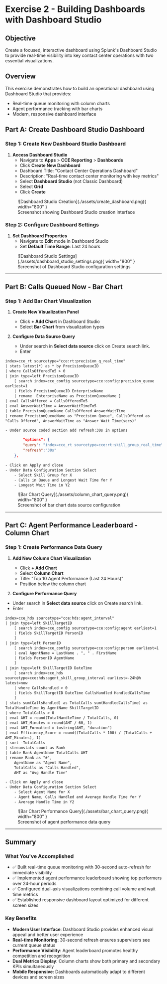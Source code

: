 # Exercise 2 - Building Dashboards with Dashboard Studio

## Objective

Create a focused, interactive dashboard using Splunk's Dashboard Studio to provide real-time visibility into key contact center operations with two essential visualizations.

## Overview

This exercise demonstrates how to build an operational dashboard using Dashboard Studio that provides:

- Real-time queue monitoring with column charts
- Agent performance tracking with bar charts
- Modern, responsive dashboard interface

## Part A: Create Dashboard Studio Dashboard

### Step 1: Create New Dashboard Studio Dashboard

1. **Access Dashboard Studio**
   - Navigate to **Apps** > **CCE Reporting** > **Dashboards**
   - Click **Create New Dashboard**
   - Dashboard Title: "Contact Center Operations Dashboard"
   - Description: "Real-time contact center monitoring with key metrics"
   - Select **Dashboard Studio** (not Classic Dashboard)
   - Select **Grid**
   - Click **Create**

<figure markdown>
  ![Dashboard Studio Creation](./assets/create_dashboard.png){ width="800" }
  <figcaption>Screenshot showing Dashboard Studio creation interface</figcaption>
</figure>

### Step 2: Configure Dashboard Settings

1. **Set Dashboard Properties**
   - Navigate to **Edit** mode in Dashboard Studio
   - Set **Default Time Range**: Last 24 hours

<figure markdown>
  ![Dashboard Studio Settings](./assets/dashboard_studio_settings.png){ width="800" }
  <figcaption>Screenshot of Dashboard Studio configuration settings</figcaption>
</figure>

---

## Part B: Calls Queued Now - Bar Chart

### Step 1: Add Bar Chart Visualization

1. **Create New Visualization Panel**

   - Click **+ Add Chart** in Dashboard Studio
   - Select **Bar Chart** from visualization types

2. **Configure Data Source Query**
   - Under search in **Select data source** click on Create search link.
   - Enter

```spl
index=cce_rt sourcetype="cce:rt:precision_q_real_time" 
| stats latest(*) as * by PrecisionQueueID 
| where CallsOfferedTo5 > 0
| join type=left PrecisionQueueID
    [ search index=cce_config sourcetype=cce:config:precision_queue earliest=1
    | fields PrecisionQueueID EnterpriseName
    | rename  EnterpriseName as PrecisionQueueName ]
| eval CallsOffered = CallsOfferedTo5
| eval AnswerWaitTime = AnswerWaitTimeTo5
| table PrecisionQueueName CallsOffered AnswerWaitTime
| rename PrecisionQueueName as "Precision Queue", CallsOffered as "Calls Offered", AnswerWaitTime as "Answer Wait Time(secs)" 
```

    - Under source coded section add refresh:30s in options

```json
        "options": {
        "query": "index=cce_rt sourcetype=cce:rt:skill_group_real_time\n| stats latest(*) as * by SkillTargetID\n| where RouterCallsQNow > 0\n| join type=left SkillTargetID\n    [ search index=cce_config sourcetype=cce:config:skill_group earliest=1\n    | fields SkillTargetID EnterpriseName\n    | rename  EnterpriseName as SkillGroupName ]\n| eval QueuedCalls = RouterCallsQNow\n| eval LongestCallWaiting = now()-RouterLongestCallInQ/1000\n| table SkillGroupName QueuedCalls LongestCallWaiting\n| sort -QueuedCalls\n| rename SkillGroupName as \"Skill Group\", QueuedCalls as \"Calls in Queue\", LongestCallWaiting as \"Longest Wait Time\"",
        "refresh":"30s"
    },
```

    - Click on Apply and close
    - Under Data Configuration Section Select
        - Select Skill Group for X
        - Calls in Queue and Longest Wait Time for Y
        - Longest Wait Time in Y2

<figure markdown>
  ![Bar Chart Query](./assets/column_chart_query.png){ width="800" }
  <figcaption>Screenshot of bar chart data source configuration</figcaption>
</figure>

---

## Part C: Agent Performance Leaderboard - Column Chart

### Step 1: Create Performance Data Query

1. **Add New Column Chart Visualization**

   - Click **+ Add Chart**
   - Select **Column Chart**
   - Title: "Top 10 Agent Performance (Last 24 Hours)"
   - Position below the column chart

2. **Configure Performance Query**

- Under search in **Select data source** click on Create search link.
- Enter

```spl
index=cce_hds sourcetype="cce:hds:agent_interval"
| join type=left SkillTargetID
    [ search index=cce_config sourcetype=cce:config:agent earliest=1
    | fields SkillTargetID PersonID
    ]
| join type=left PersonID
    [ search index=cce_config sourcetype=cce:config:person earliest=1
    | eval AgentName = LastName . ", " . FirstName
    | fields PersonID AgentName
    ]
| join type=left SkillTargetID DateTime
    [ search index=cce_hds sourcetype=cce:hds:agent_skill_group_interval earliest=-24h@h latest=now
    | where CallsHandled > 0
    | fields SkillTargetID DateTime CallsHandled HandledCallsTime
    ]
| stats sum(CallsHandled) as TotalCalls sum(HandledCallsTime) as TotalHandleTime by AgentName SkillTargetID
| where TotalCalls > 0
| eval AHT = round(TotalHandleTime / TotalCalls, 0)
| eval AHT_Minutes = round(AHT / 60, 1)
| eval AHT_Formatted = tostring(AHT, "duration")
| eval Efficiency_Score = round((TotalCalls * 100) / (TotalCalls + AHT_Minutes), 1)
| sort -TotalCalls
| streamstats count as Rank
| table Rank AgentName TotalCalls AHT
| rename Rank as "#",
    AgentName as "Agent Name",
    TotalCalls as "Calls Handled",
    AHT as "Avg Handle Time"
```

    - Click on Apply and close
    - Under Data Configuration Section Select
        - Select Agent Name for X
        - Agent Name, Calls Handled and Average Handle Time for Y
        - Average Handle Time in Y2

<figure markdown>
  ![Bar Chart Performance Query](./assets/bar_chart_query.png){ width="800" }
  <figcaption>Screenshot of agent performance data query</figcaption>
</figure>

---

## Summary

### What You've Accomplished

- ✅ Built real-time queue monitoring with 30-second auto-refresh for immediate visibility
- ✅ Implemented agent performance leaderboard showing top performers over 24-hour periods
- ✅ Configured dual-axis visualizations combining call volume and wait time metrics
- ✅ Established responsive dashboard layout optimized for different screen sizes

### Key Benefits

- **Modern User Interface**: Dashboard Studio provides enhanced visual appeal and better user experience
- **Real-time Monitoring**: 30-second refresh ensures supervisors see current queue status
- **Performance Visibility**: Agent leaderboard promotes healthy competition and recognition
- **Dual Metrics Display**: Column charts show both primary and secondary KPIs simultaneously
- **Mobile Responsive**: Dashboards automatically adapt to different devices and screen sizes
